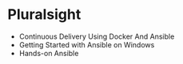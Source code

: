 # Pluralsight
* Continuous Delivery Using Docker And Ansible
* Getting Started with Ansible on Windows
* Hands-on Ansible